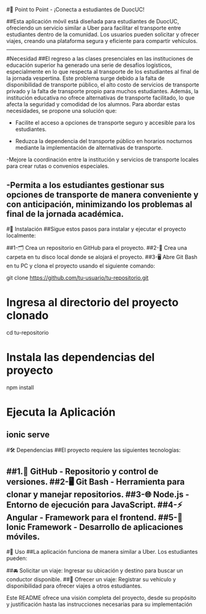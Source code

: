 #🚗 Point to Point - ¡Conecta a estudiantes de DuocUC!

##Esta aplicación móvil está diseñada para estudiantes de DuocUC, ofreciendo un servicio similar a Uber para facilitar el transporte entre estudiantes dentro de la comunidad. Los usuarios pueden solicitar y ofrecer viajes, creando una plataforma segura y eficiente para compartir vehículos.

----------------------------------------------------------------------------------
#Necesidad
##El regreso a las clases presenciales en las instituciones de educación superior ha generado una serie de desafíos logísticos, especialmente en lo que respecta al transporte de los estudiantes al final de la jornada vespertina. Este problema surge debido a la falta de disponibilidad de transporte público, el alto costo de servicios de transporte privado y la falta de transporte propio para muchos estudiantes. Además, la institución educativa no ofrece alternativas de transporte facilitado, lo que afecta la seguridad y comodidad de los alumnos. Para abordar estas necesidades, se propone una solución que:

- Facilite el acceso a opciones de transporte seguro y accesible para los estudiantes.

- Reduzca la dependencia del transporte público en horarios nocturnos mediante la implementación de alternativas de transporte.

-Mejore la coordinación entre la institución y servicios de transporte locales para crear rutas o convenios especiales.

-Permita a los estudiantes gestionar sus opciones de transporte de manera conveniente y con anticipación, minimizando los problemas al final de la jornada académica.
----------------------------------------------------------------------------------
#📲 Instalación
##Sigue estos pasos para instalar y ejecutar el proyecto localmente:

##1-🗂️ Crea un repositorio en GitHub para el proyecto.
##2-📁 Crea una carpeta en tu disco local donde se alojará el proyecto.
##3-🖥️ Abre Git Bash en tu PC y clona el proyecto usando el siguiente comando:

git clone https://github.com/tu-usuario/tu-repositorio.git

# Ingresa al directorio del proyecto clonado
cd tu-repositorio

# Instala las dependencias del proyecto
npm install

# Ejecuta la Aplicación 
ionic serve
----------------------------------------------------------------------------------
#🛠️ Dependencias
##El proyecto requiere las siguientes tecnologías:

##1.🐙 GitHub - Repositorio y control de versiones.
##2-🖥️ Git Bash - Herramienta para clonar y manejar repositorios.
##3-🌐 Node.js - Entorno de ejecución para JavaScript.
##4-⚡ Angular - Framework para el frontend.
##5-📱 Ionic Framework - Desarrollo de aplicaciones móviles.
----------------------------------------------------------------------------------
#🚀 Uso
##La aplicación funciona de manera similar a Uber. Los estudiantes pueden:

##🚘 Solicitar un viaje: Ingresar su ubicación y destino para buscar un conductor disponible.
##🚙 Ofrecer un viaje: Registrar su vehículo y disponibilidad para ofrecer viajes a otros estudiantes.

Este README ofrece una visión completa del proyecto, desde su propósito y justificación hasta las instrucciones necesarias para su implementación